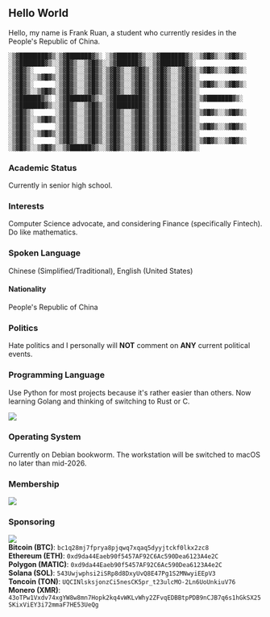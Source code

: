 ## Hello World
Hello, my name is Frank Ruan, a student who currently resides in the People's Republic of China.
```
░▒▓████████▓▒░▒▓███████▓▒░ ░▒▓██████▓▒░░▒▓███████▓▒░░▒▓█▓▒░░▒▓█▓▒░      ░▒▓███████▓▒░░▒▓█▓▒░░▒▓█▓▒░░▒▓██████▓▒░░▒▓███████▓▒░
░▒▓█▓▒░      ░▒▓█▓▒░░▒▓█▓▒░▒▓█▓▒░░▒▓█▓▒░▒▓█▓▒░░▒▓█▓▒░▒▓█▓▒░░▒▓█▓▒░      ░▒▓█▓▒░░▒▓█▓▒░▒▓█▓▒░░▒▓█▓▒░▒▓█▓▒░░▒▓█▓▒░▒▓█▓▒░░▒▓█▓▒░
░▒▓█▓▒░      ░▒▓█▓▒░░▒▓█▓▒░▒▓█▓▒░░▒▓█▓▒░▒▓█▓▒░░▒▓█▓▒░▒▓█▓▒░░▒▓█▓▒░      ░▒▓█▓▒░░▒▓█▓▒░▒▓█▓▒░░▒▓█▓▒░▒▓█▓▒░░▒▓█▓▒░▒▓█▓▒░░▒▓█▓▒░
░▒▓██████▓▒░ ░▒▓███████▓▒░░▒▓████████▓▒░▒▓█▓▒░░▒▓█▓▒░▒▓███████▓▒░       ░▒▓███████▓▒░░▒▓█▓▒░░▒▓█▓▒░▒▓████████▓▒░▒▓█▓▒░░▒▓█▓▒░
░▒▓█▓▒░      ░▒▓█▓▒░░▒▓█▓▒░▒▓█▓▒░░▒▓█▓▒░▒▓█▓▒░░▒▓█▓▒░▒▓█▓▒░░▒▓█▓▒░      ░▒▓█▓▒░░▒▓█▓▒░▒▓█▓▒░░▒▓█▓▒░▒▓█▓▒░░▒▓█▓▒░▒▓█▓▒░░▒▓█▓▒░
░▒▓█▓▒░      ░▒▓█▓▒░░▒▓█▓▒░▒▓█▓▒░░▒▓█▓▒░▒▓█▓▒░░▒▓█▓▒░▒▓█▓▒░░▒▓█▓▒░      ░▒▓█▓▒░░▒▓█▓▒░▒▓█▓▒░░▒▓█▓▒░▒▓█▓▒░░▒▓█▓▒░▒▓█▓▒░░▒▓█▓▒░
░▒▓█▓▒░      ░▒▓█▓▒░░▒▓█▓▒░▒▓█▓▒░░▒▓█▓▒░▒▓█▓▒░░▒▓█▓▒░▒▓█▓▒░░▒▓█▓▒░      ░▒▓█▓▒░░▒▓█▓▒░░▒▓██████▓▒░░▒▓█▓▒░░▒▓█▓▒░▒▓█▓▒░░▒▓█▓▒░
```
### Academic Status
Currently in senior high school.
### Interests
Computer Science advocate, and considering Finance (specifically Fintech). Do like mathematics. 
### Spoken Language
Chinese (Simplified/Traditional), English (United States)
#### Nationality
People's Republic of China
### Politics
Hate politics and I personally will **NOT** comment on **ANY** current political events.
### Programming Language
Use Python for most projects because it's rather easier than others. Now learning Golang and thinking of switching to Rust or C.

<img src="https://wakatime.com/share/@018e036c-290f-44de-b9fb-fd91bfe67f96/c57e95fe-9382-4de0-a568-2c9d446aacd6.svg" />

### Operating System
Currently on Debian bookworm. The workstation will be switched to macOS no later than mid-2026.
### Membership
![](https://static.fsf.org/nosvn/associate/crm/5939861.png)
### Sponsoring
<a href="https://patreon.com/FrankRuan"><img src="https://static.frank-ruan.com/picgo/2024/04/99d77aa15655a475544fd91d4b2bfed741adcfc342ceb910bb8b4a8a40e2c1d7.svg" /></a>
<br/>
**Bitcoin (BTC)**: `bc1q28mj7fprya8pjqwq7xqaq5dyyjtckf0lkx2zc8`<br/>
**Ethereum (ETH)**: `0xd9da44Eaeb90f5457AF92C6Ac590Dea6123A4e2C`<br/>
**Polygon (MATIC)**: `0xd9da44Eaeb90f5457AF92C6Ac590Dea6123A4e2C`<br/>
**Solana (SOL)**: `543Uwjwphsi2iSRp8d8DxyUvQ8E47Pg1S2MNwyiEEpV3`<br/>
**Toncoin (TON)**: `UQCINlsksjonzCi5nesCK5pr_t23ulcMO-2Ln6UoUnkiuV76`<br/>
**Monero (XMR)**: `43oTPw1Vxdv74xgYW8w8mn7Hopk2kq4vWKLvWhy2ZFvqEDBBtpPDB9nCJB7q6s1hGkSX25SKixViEY3i72mmaF7HE53UeQg`
